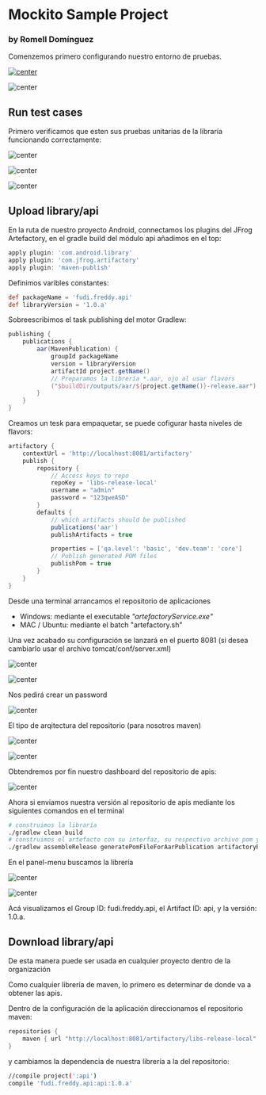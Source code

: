 # Mockito Sample Project

### by Romell Domínguez

Comenzemos primero configurando nuestro entorno de pruebas.

[![center](snapshot/mockito.png)](https://github.com/mockito/mockito)


![center](snapshot/jfrog.png)

## Run test cases

Primero verificamos que esten sus pruebas unitarias de la libraría funcionando correctamente:

![center](snapshot/d.png)

![center](snapshot/c.png)

![center](snapshot/b.png)

## Upload library/api

En la ruta de nuestro proyecto Android, connectamos los plugins del JFrog Artefactory, en el gradle build del módulo api añadimos en el top:

```gradle
apply plugin: 'com.android.library'
apply plugin: 'com.jfrog.artifactory'
apply plugin: 'maven-publish'
```

Definimos varibles constantes:

```gradle
def packageName = 'fudi.freddy.api'
def libraryVersion = '1.0.a'
```

Sobreescribimos el task publishing del motor Gradlew:

```gradle
publishing {
    publications {
        aar(MavenPublication) {
            groupId packageName
            version = libraryVersion
            artifactId project.getName()
            // Preparamos la librería *.aar, ojo al usar flavors
            ("$buildDir/outputs/aar/${project.getName()}-release.aar")
        }
    }
}
```

Creamos un tesk para empaquetar, se puede cofigurar hasta niveles de flavors:
```gradle
artifactory {
    contextUrl = 'http://localhost:8081/artifactory'
    publish {
        repository {
            // Access keys to repo 
            repoKey = 'libs-release-local'
            username = "admin"
            password = "123qweASD"
        }
        defaults {
            // which artifacts should be published
            publications('aar')
            publishArtifacts = true

            properties = ['qa.level': 'basic', 'dev.team': 'core']
            // Publish generated POM files
            publishPom = true
        }
    }
}
```

Desde una terminal arrancamos el repositorio de aplicaciones
* Windows: mediante el executable *"artefactoryService.exe"*
* MAC / Ubuntu: mediante el batch "artefactory.sh" 

Una vez acabado su configuración se lanzará en el puerto 8081 (si desea cambiarlo usar el archivo tomcat/conf/server.xml)

![center](snapshot/i.png)

![center](snapshot/a.png)

Nos pedirá crear un password

![center](snapshot/e.png)

El tipo de arqitectura del repositorio (para nosotros maven)

![center](snapshot/f.png)

![center](snapshot/g.png)

Obtendremos por fin nuestro dashboard del repositorio de apis:

![center](snapshot/h.png)

Ahora si enviamos nuestra versión al repositorio de apis mediante los siguientes comandos en el terminal

```sh
# construimos la libraría
./gradlew clean build
# construimos el artefacto con su interfaz, su respectivo archivo pom y enseguida lo publicamos en el repositorio
./gradlew assembleRelease generatePomFileForAarPublication artifactoryPublish 
```

En el panel-menu buscamos la librería

![center](snapshot/k.png)

![center](snapshot/l.png)

Acá visualizamos el Group ID: fudi.freddy.api, el Artifact ID: api, y la versión: 1.0.a.

## Download library/api

De esta manera puede ser usada en cualquier proyecto dentro de la organización

Como cualquier librería de maven, lo primero es determinar de donde va a obtener las apis.

Dentro de la configuración de la aplicación direccionamos el repositorio maven:

```gradle
repositories {
    maven { url "http://localhost:8081/artifactory/libs-release-local" }
}
```

y cambiamos la dependencia de nuestra librería a la del repositorio:

```sh
//compile project(':api')
compile 'fudi.freddy.api:api:1.0.a'
```
